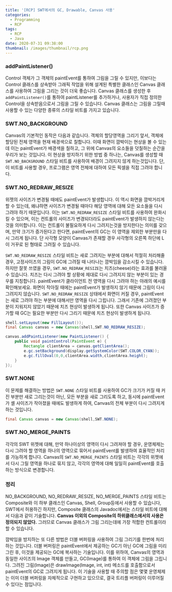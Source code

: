 ```yaml
---
title: '[RCP] SWT에서의 GC, Drawable, Canvas 사용'
categories:
  - Programming
  - RCP
tags:
  - RCP
  - Java
date: 2020-07-31 09:38:00
thumbnail: /images/thumbnail/rcp.png
---
```


### addPaintListener()

Control 객체가 그 객체의 paintEvent를 통하여 그림을 그릴 수 있지만, 이보다는 Control 클래스를 상속받아 그래픽 작업을 위해 설계된 특별한 클래스인 Canvas 클래스를 사용하여 그림을 그리는 것이 더욱 좋습니다. Canvas 클래스를 생성한 후 `addPaintListener()`를 통하여 paintListener를 추가하거나, 사용자가 직접 정의한 Control을 상속받음으로서 그림을 그릴 수 있습니다. Canvas 클래스는 그림을 그릴때 사용할 수 있는 다양한 종류의 스타일 비트를 가지고 있습니다.

### SWT.NO_BACKGROUND

Canvas의 기본적인 동작은 다음과 같습니다. 객체의 할당영역을 그리기 앞서, 객체에 할당된 전체 영역을 현재 배경색으로 칠합니다. 이때 화면이 깜박이는 현상을 볼 수 있는데 이는 paintEvent가 배경색을 칠하고, 그 위에 Canvas의 요소들을 덧칠하는 순간을 우리가 보는 것입니다. 이 현상을 방지하기 위한 방법 중 하나는, Canvas를 생성할 때 `SWT.NO_BACKGROUND` 스타일 비트를 사용하여 배경이 그려지지 않게 하는것입니다. 단, 이 비트를 사용할 경우, 프로그램은 영역 전체에 대하여 모든 픽셀을 직접 그려야 합니다.

### SWT.NO_REDRAW_RESIZE

위젯의 사이즈가 변경될 때에도 paintEvent가 발생합니다. 이 역시 화면을 깜박거리게 할 수 있는데, 왜냐하면 사이즈가 변경될 때마다 해당 영역에 대해 모든 요소들을 다시 그려야 하기 때문입니다. 이는 `SWT.NO_REDRAW_RESIZE` 스타일 비트를 사용하여 완화시킬 수 있으며, 이는 컨트롤의 사이즈가 변경되더라도 paintEvent가 발생하지 않는다는 것을 의미합니다. 이는 컨트롤이 불필요하게 다시 그려지는것을 방지한다는 의미를 갖으며, 만약 크기가 증가된다고 한다면, paintEvent의 GC는 이 영역을 제외한 부분만을 다시 그리게 됩니다. 단 사각형 모양이 Canvas가 존재할 경우 사각형의 오른쪽 하단에 L이 거꾸로 된 형태로 그려질 수 있습니다.

`SWT.NO_REDRAW_RESIZE` 스타일 비트는 새로 그려지는 부분에 대해서 적절히 처리해줄 경우, 고정사이즈의 그림이 GC에 그려질 때 나타나는 깜박임을 감소시킬 수 있습니다. 하지만 잘못 쓰였을 경우, `SWT.NO_REDRAW_RESIZE`는 치즈(cheese)라는 효과를 불러올 수 있습니다. 치즈는 다시 그려야 할 상황에 제대로 다시 그려지지 않는 부분이 있는 경우를 지칭합니다. paintEvent가 클라이언트 전 영역을 다시 그려야 하는 아래의 예시를 확인해보세요. 화면이 작아질 때에는 paintEvent가 발생하지 않기 때문에 그림이 다시 그려지지 않습니다. `SWT.NO_REDRAW_RESIZE` 상태에서 화면이 커질 경우, paintEvent는 새로 그려야 하는 부분에 대해서만 영역을 다시 그립니다. 그래서 기존에 그려졌던 부분이 지워지지 않았기 때문에 치즈 현상이 발생하게 됩니다. 또한 Canvas 사이즈가 증가할 때 GC는 필요한 부분만 다시 그리기 때문에 치즈 현상이 발생하게 됩니다.

```java
shell.setLayout(new FillLayout());
final Canvas canvas = new Canvas(shell,SWT.NO_REDRAW_RESIZE);

canvas.addPaintListener(new PaintListener() {
    public void paintControl(PaintEvent e) {
        Rectangle clientArea = canvas.getClientArea();
        e.gc.setBackground(display.getSystemColor(SWT.COLOR_CYAN));
        e.gc.fillOval(0,0,clientArea.width,clientArea.height);
    }
});
```

### SWT.NONE

이 문제를 해결하는 방법은 `SWT.NONE` 스타일 비트를 사용하여 GC가 크기가 커질 때 커진 부분만 새로 그리는것이 아닌, 모든 부분을 새로 그리도록 하고, 동시에 paintEvent가 셸 사이즈가 작아졌을 때에도 발생하게 하여, Canvas의 전체 부분이 다시 그려지게 하는 것입니다.

```java
final Canvas canvas = new Canvas(shell,SWT.NONE);
```

### SWT.NO_MERGE_PAINTS

각각의 SWT 위젯에 대해, 만약 하나이상의 영역이 다시 그려져야 할 경우, 운영체제는 다시 그려야 할 영역을 하나의 영역으로 묶어서 paintEvent를 발생하여 효율적인 처리를 가능하게 합니다. Canvas의 `SWT.NO_MERGE_PAINTS` 스타일 비트는 각각의 위젯에서 다시 그릴 영역을 하나로 묶지 않고, 각각의 영역에 대해 일일히 paintEvent를 호출하는 방식으로 변경합니다.

### 정리

NO_BACKGROUND, NO_REDRAW_RESIZE, NO_MERGE_PAINTS 스타일 비트는 Composite와 이 하부 클래스인 Canvas, Shell, Group등에서 사용할 수 있습니다, SWT에서 허용하긴 하지만, Composite 클래스의 Javadoc에서는 스타일 비트에 대해서 다음과 같이 기술합니다. **Canvas 이외의 Composite의 하위클래스에서의 사용은 정의되지 않았다.** 그러므로 Canvas 클래스가 그림 그리는데에 가장 적합한 컨트롤이라 할 수 있습니다.

깜박임을 방지하는 또 다른 방법은 더블 버퍼링을 사용하여 그림 그리기를 한번에 처리하는 것입니다. 더블 버퍼링은 paintEvent에서 제공하는 GC기 아닌 GC에 그림을 미리 그린 후, 이것을 제공되는 GC에 복사하는 기술입니다. 이를 위하여, Canvas의 영역과 동일한 사이즈의 Image 객체를 만들고, GC(Image)를 통하여 이 객체에 그림을 그립니다. 그려진 그림(Image)은 drawImage(Image, int, int) 메소드를 호출함으로서 paintEvent의 GC로 그려지게 됩니다. 이 기술을 사용할 때 주의할 점은 몇몇 운영체제는 이미 더블 버퍼링을 자체적으로 구현하고 있으므로, 결국 트리플 버퍼링이 이루어질 수 있다는 점입니다.
